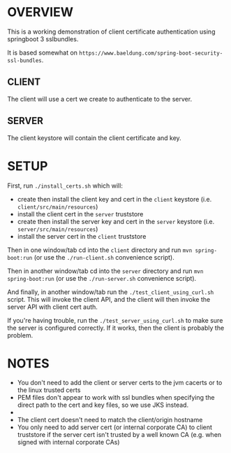 
# OVERVIEW

This is a working demonstration of client certificate authentication using springboot 3 sslbundles.

It is based somewhat on `https://www.baeldung.com/spring-boot-security-ssl-bundles`.

## CLIENT

The client will use a cert we create to authenticate to the server.

## SERVER

The client keystore will contain the client certificate and key.

# SETUP

First, run `./install_certs.sh` which will:
- create then install the client key and cert in the `client` keystore (i.e. `client/src/main/resources`)
- install the client cert in the `server` truststore
- create then install the server key and cert in the `server` keystore (i.e. `server/src/main/resources`)
- install the server cert in the `client` truststore

Then in one window/tab cd into the `client` directory and run `mvn spring-boot:run` (or use the `./run-client.sh` convenience script).

Then in another window/tab cd into the `server` directory and run `mvn spring-boot:run` (or use the `./run-server.sh` convenience script).

And finally, in another window/tab run the `./test_client_using_curl.sh` script. This will invoke the client API, and the client will then invoke the server API with client cert auth.

If you're having trouble, run the `./test_server_using_curl.sh` to make sure the server is configured correctly. If it works, then the client is probably the problem.

# NOTES

- You don't need to add the client or server certs to the jvm cacerts or to the linux trusted certs
- PEM files don't appear to work with ssl bundles when specifying the direct path to the cert and key files, so we use JKS instead.
- 
- The client cert doesn't need to match the client/origin hostname
- You only need to add server cert (or internal corporate CA) to client truststore if the server cert isn't trusted by a well known CA (e.g. when signed with internal corporate CAs)
